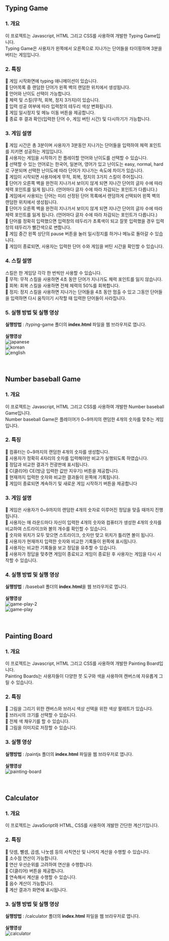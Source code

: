 ## Typing Game
### 1. 개요
이 프로젝트는 Javascript, HTML 그리고 CSS를 사용하여 개발한 Typing Game입니다. <br/>
Typing Game은 사용자가 왼쪽에서 오른쪽으로 지나가는 단어들을 타이핑하며 3분을 버티는 게임입니다. <br/>
### 2. 특징
🔹 게임 시작화면에 typing 애니메이션이 있습니다. <br/>
🔹 단어목록 중 랜덤한 단어가 왼쪽 벽의 랜덤한 위치에서 생성됩니다. <br/>
🔹 언어와 난이도 선택이 가능합니다. <br/>
🔹 체력 및 스킬(무적, 회복, 정지 3가지)이 있습니다. <br/>
🔹 입력 성공 여부에 따라 입력창의 테두리 색상 변화됩니다. <br/>
🔹 게임 일시정지 및 메뉴 이동 버튼을 제공합니다. <br/>
🔹 종료 후 결과 확인(입력한 단어 수, 게임 버틴 시간) 및 다시하기가 가능합니다.<br/>
### 3. 게임 설명
🔹 게임 시간은 총 3분이며 사용자가 3분동안 지나가는 단어들을 입력하여 체력 포인트를 지키면 성공하는 게임입니다. <br/>
🔹 사용자는 게임을 시작하기 전 플레이할 언어와 난이도를 선택할 수 있습니다. <br/>
🔹 선택할 수 있는 언어로는 한국어, 일본어, 영어가 있고 난이도는 easy, normal, hard로 구분되며 선택한 난이도에 따라 단어가 지나가는 속도에 차이가 있습니다. <br/>
🔹 게임이 시작되면 사용자에게 무적, 회복, 정지의 3가지 스킬이 주어집니다. <br/>
🔹 단어가 오른쪽 벽을 완전히 지나가서 보이지 않게 되면 지나간 단어의 글자 수에 따라 체력 포인트를 잃게 됩니다. (언어마다 글자 수에 따라 차감되는 포인트가 다릅니다.) <br/>
🔹 게임에서 사용되는 단어는 미리 선정된 단어 목록에서 랜덤하게 선택되어 왼쪽 벽의 랜덤한 위치에서 생성됩니다.<br/>
🔹 단어가 오른쪽 벽을 완전히 지나가서 보이지 않게 되면 지나간 단어의 글자 수에 따라 체력 포인트를 잃게 됩니다. (언어마다 글자 수에 따라 차감되는 포인트가 다릅니다.) <br/>
🔹 단어를 정확히 입력했으면 입력창의 테두리가 초록색이 되고 잘못 입력했을 경우 입력창의 테두리가 빨간색으로 변합니다. <br/>
🔹 게임 중간 왼쪽 상단의 pause 버튼을 눌러 일시정지를 하거나 메뉴로 돌아갈 수 있습니다. <br/>
🔹 게임이 종료되면, 사용자는 입력한 단어 수와 게임을 버틴 시간을 확인할 수 있습니다. <br/>
### 4. 스킬 설명
스킬은 한 게임당 각각 한 번씩만 사용할 수 있습니다. <br/>
🔹 무적: 무적 스킬을 사용하면 4초 동안 단어가 지나가도 체력 포인트를 잃지 않습니다. <br/>
🔹 회복: 회복 스킬을 사용하면 전체 체력의 50%를 회복합니다. <br/>
🔹 정지: 정지 스킬을 사용하면 지나가는 단어들을 4초 동안 멈출 수 있고 그동안 단어들을 입력하면 다시 움직이기 시작할 때 입력한 단어들이 사라집니다. <br/>
### 5. 실행 방법 및 실행 영상
**실행방법** : /typing-game 폴더의 **index.html** 파일을 웹 브라우저로 엽니다. <br/>
<br />
**실행영상** <br />
![japanese](https://user-images.githubusercontent.com/97883403/233922257-9cf75371-c21e-4781-a524-eb1c2e070594.gif) <br/>
![korean](https://user-images.githubusercontent.com/97883403/233922241-e7f6f4ad-441b-4acc-b7cb-9c5629e028e2.gif) <br/>
![english](https://user-images.githubusercontent.com/97883403/233922381-ac8067c6-b4be-4450-8a6d-9b055fdfd1f0.gif) <br/>
<br />
<br />

## Number baseball Game
### 1. 개요
이 프로젝트는 Javascript, HTML 그리고 CSS를 사용하여 개발한 Number baseball Game입니다. <br/>
Number baseball Game은 플레이어가 0~9까지의 랜덤한 4개의 숫자를 맞추는 게임입니다. <br/>
### 2. 특징
🔹 컴퓨터는 0~9까지의 랜덤한 4개의 숫자를 생성합니다. <br/>
🔹 사용자가 정확히 4자리의 숫자를 입력해야만 비교가 실행되도록 하였습니다. <br/>
🔹 정답과 비교한 결과가 전광판에 표시됩니다. <br/>
🔹 C(클리어) CE(방금 입력한 값만 지우기) 버튼을 제공합니다. <br/>
🔹 현재까지 입력한 숫자와 비교한 결과들이 왼쪽에 기록됩니다. <br/>
🔹 게임이 종료되면 계속하기 및 새로운 게임 시작하기 버튼을 제공합니다 <br/>
### 3. 게임 설명
🔹 게임은 사용자가 0~9까지의 랜덤한 4개의 숫자로 이루어진 정답을 맞출 때까지 진행됩니다. <br/>
🔹 사용자는 매 라운드마다 자신이 입력한 4개의 숫자와 컴퓨터가 생성한 4개의 숫자를 비교하여 스트라이크와 볼의 개수를 확인할 수 있습니다. <br/>
🔹 숫자와 위치가 모두 맞으면 스트라이크, 숫자만 맞고 위치가 틀리면 볼이 됩니다. <br/>
🔹 사용자가 현재까지 입력한 숫자와 비교한 기록들이 왼쪽에 표시됩니다. <br/>
🔹 사용자는 비교한 기록들을 보고 정답을 유추할 수 있습니다. <br/>
🔹 사용자가 정답을 맞추면 게임이 종료되고 게임이 종료된 후 사용자는 게임을 다시 시작할 수 있습니다. <br/>
### 4. 실행 방법 및 실행 영상
**실행방법** : /baseball 폴더의 **index.html**을 웹 브라우저로 엽니다. <br/>
<br />
**실행영상** <br />
![game-play-2](https://user-images.githubusercontent.com/97883403/233922160-cb53a377-6e65-4998-8d76-b00784227eb2.gif) <br/>
![game-play](https://user-images.githubusercontent.com/97883403/233922168-a40cb05e-192d-407d-9a19-f2ba8caa8e88.gif) <br/>
<br />
<br />

## Painting Board
### 1. 개요
이 프로젝트는 Javascript, HTML 그리고 CSS를 사용하여 개발한 Painting Board입니다. <br/>
Painting Boards는 사용자들이 다양한 붓 도구와 색을 사용하여 캔버스에 자유롭게 그릴 수 있습니다. <br/>
### 2. 특징
🔹 그림을 그리기 위한 캔버스와 브러시 색상 선택을 위한 색상 팔레트가 있습니다. <br/>
🔹 브러시의 크기를 선택할 수 있습니다. <br/>
🔹 전체 색 채우기를 할 수 있습니다. <br/>
🔹 그림을 이미지로 저장할 수 있습니다.<br/>
### 3. 실행 영상
**실행방법** : /paintjs 폴더의 **index.html** 파일을 웹 브라우저로 엽니다. <br/>
<br />
**실행영상** <br />
![painting-board](https://user-images.githubusercontent.com/97883403/233924303-9f13a6a1-7f80-4ccb-88fa-f529b559a10f.gif)<br />
<br />
<br />

## Calculator
### 1. 개요
이 프로젝트는 JavaScript와 HTML, CSS를 사용하여 개발한 간단한 계산기입니다. <br/>
### 2. 특징
🔹 덧셈, 뺄셈, 곱셈, 나눗셈 등의 사칙연산 및 나머지 계산을 수행할 수 있습니다. <br/>
🔹 소수점 연산이 가능합니다. <br/>
🔹 연산 우선순위를 고려하여 연산을 수행합니다. <br/>
🔹 C(클리어) 버튼을 제공합니다. <br/>
🔹 연속해서 계산을 수행할 수 있습니다. <br/>
🔹 음수 계산이 가능합니다. <br/>
🔹 계산 결과가 화면에 표시됩니다. <br/>
### 3. 실행 방법 및 실행 영상
**실행방법** : /calculator 폴더의 **index.html** 파일을 웹 브라우저로 엽니다. <br/>
<br />
**실행영상** <br />
![calculator](https://user-images.githubusercontent.com/97883403/233922580-b6a43111-81c2-4bd3-8d5c-73f08b9f0851.gif) <br/>
<br />
<br />
